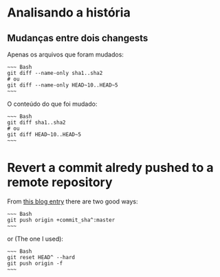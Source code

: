 # Analisando a história

## Mudanças entre dois changests

Apenas os arquivos que foram mudados:

    ~~~ Bash
    git diff --name-only sha1..sha2
    # ou
    git diff --name-only HEAD~10..HEAD~5
    ~~~

O conteúdo do que foi mudado:

    ~~~ Bash
    git diff sha1..sha2
    # ou
    git diff HEAD~10..HEAD~5
    ~~~

# Revert a commit alredy pushed to a remote repository

From [this blog entry](http://christoph.ruegg.name/blog/git-howto-revert-a-commit-already-pushed-to-a-remote-reposit.html) there are two good ways:

    ~~~ Bash
    git push origin +commit_sha^:master
    ~~~

or (The one I used):

    ~~~ Bash
    git reset HEAD^ --hard
    git push origin -f
    ~~~

